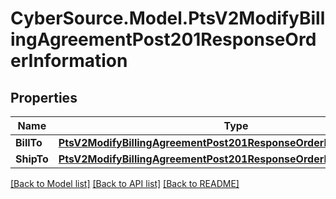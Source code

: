 # CyberSource.Model.PtsV2ModifyBillingAgreementPost201ResponseOrderInformation
## Properties

Name | Type | Description | Notes
------------ | ------------- | ------------- | -------------
**BillTo** | [**PtsV2ModifyBillingAgreementPost201ResponseOrderInformationBillTo**](PtsV2ModifyBillingAgreementPost201ResponseOrderInformationBillTo.md) |  | [optional] 
**ShipTo** | [**PtsV2ModifyBillingAgreementPost201ResponseOrderInformationShipTo**](PtsV2ModifyBillingAgreementPost201ResponseOrderInformationShipTo.md) |  | [optional] 

[[Back to Model list]](../README.md#documentation-for-models) [[Back to API list]](../README.md#documentation-for-api-endpoints) [[Back to README]](../README.md)

